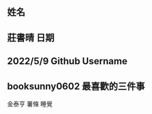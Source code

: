 姓名
----
莊書晴
日期
----
2022/5/9
Github Username
---------------
booksunny0602
最喜歡的三件事
-------------
金泰亨 薯條 睡覺